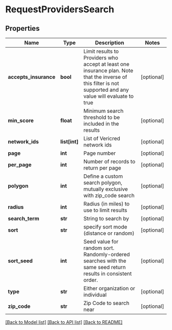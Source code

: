 # RequestProvidersSearch

## Properties
Name | Type | Description | Notes
------------ | ------------- | ------------- | -------------
**accepts_insurance** | **bool** | Limit results to Providers who accept at least one insurance         plan.  Note that the inverse of this filter is not supported and         any value will evaluate to true | [optional] 
**min_score** | **float** | Minimum search threshold to be included in the results | [optional] 
**network_ids** | **list[int]** | List of Vericred network ids | [optional] 
**page** | **int** | Page number | [optional] 
**per_page** | **int** | Number of records to return per page | [optional] 
**polygon** | **int** | Define a custom search polygon, mutually exclusive with zip_code search | [optional] 
**radius** | **int** | Radius (in miles) to use to limit results | [optional] 
**search_term** | **str** | String to search by | [optional] 
**sort** | **str** | specify sort mode (distance or random) | [optional] 
**sort_seed** | **int** | Seed value for random sort. Randomly-ordered searches with the same seed return results in consistent order. | [optional] 
**type** | **str** | Either organization or individual | [optional] 
**zip_code** | **str** | Zip Code to search near | [optional] 

[[Back to Model list]](../README.md#documentation-for-models) [[Back to API list]](../README.md#documentation-for-api-endpoints) [[Back to README]](../README.md)


